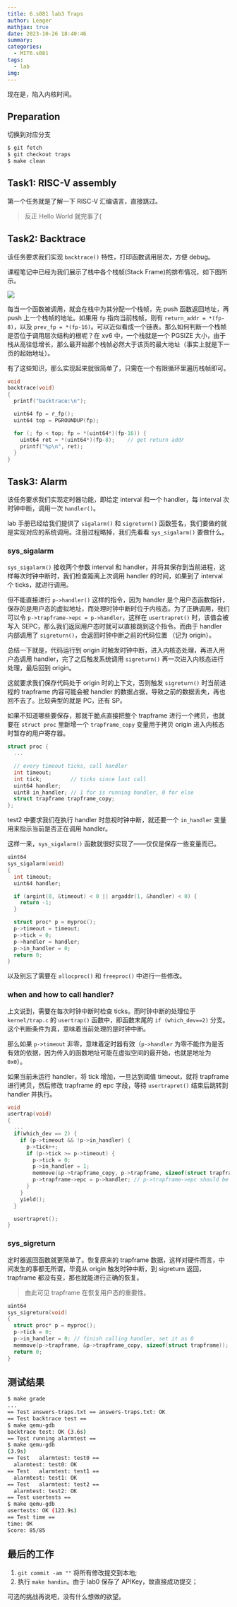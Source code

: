 ```yaml
---
title: 6.s081 lab3 Traps
author: Leager
mathjax: true
date: 2023-10-26 18:40:46
summary:
categories:
  - MIT6.s081
tags:
  - lab
img:
---
```


现在是，陷入内核时间。

<!--more-->

## Preparation

切换到对应分支

```bash
$ git fetch
$ git checkout traps
$ make clean
```

## Task1: RISC-V assembly

第一个任务就是了解一下 RISC-V 汇编语言，直接跳过。

> 反正 Hello World 就完事了(

## Task2: Backtrace

该任务要求我们实现 `backtrace()` 特性，打印函数调用层次，方便 debug。

课程笔记中已经为我们展示了栈中各个栈帧(Stack Frame)的排布情况，如下图所示。

<img src="1.png"/>

每当一个函数被调用，就会在栈中为其分配一个栈帧，先 push 函数返回地址，再 push 上一个栈帧的地址。如果用 `fp` 指向当前栈帧，则有 `return_addr = *(fp-8)`，以及 `prev_fp = *(fp-16)`。可以近似看成一个链表。那么如何判断一个栈帧是否位于调用层次结构的根呢？在 xv6 中，一个栈就是一个 PGSIZE 大小，由于栈从高往低增长，那么最开始那个栈帧必然大于该页的最大地址（事实上就是下一页的起始地址）。

有了这些知识，那么实现起来就很简单了，只需在一个有限循环里遍历栈帧即可。

```C kernel/printf.c
void
backtrace(void)
{
  printf("backtrace:\n");

  uint64 fp = r_fp();
  uint64 top = PGROUNDUP(fp);

  for (; fp < top; fp = *(uint64*)(fp-16)) {
    uint64 ret = *(uint64*)(fp-8);    // get return addr
    printf("%p\n", ret);
  }
}
```

## Task3: Alarm

该任务要求我们实现定时器功能，即给定 interval 和一个 handler，每 interval 次时钟中断，调用一次 `handler()`。

lab 手册已经给我们提供了 `sigalarm()` 和 `sigreturn()` 函数签名，我们要做的就是实现对应的系统调用。注册过程略掉，我们先看看 `sys_sigalarm()` 要做什么。

### sys_sigalarm

`sys_sigalarm()` 接收两个参数 interval 和 handler，并将其保存到当前进程，这样每次时钟中断时，我们检查距离上次调用 handler 的时间，如果到了 interval 个 ticks，就进行调用。

但不能直接进行 `p->handler()` 这样的指令，因为 handler 是个用户态函数指针，保存的是用户态的虚拟地址，而处理时钟中断时位于内核态。为了正确调用，我们可以令 `p->trapframe->epc = p->handler`，这样在 `usertrapret()` 时，该值会被写入 SEPC，那么我们返回用户态时就可以直接跳到这个指令。而由于 handler 内部调用了 `sigreturn()`，会返回时钟中断之前的代码位置 （记为 origin）。

总结一下就是，代码运行到 origin 时触发时钟中断，进入内核态处理，再进入用户态调用 handler，完了之后触发系统调用 `sigreturn()` 再一次进入内核态进行处理，最后回到 origin。

这就要求我们保存代码处于 origin 时的上下文，否则触发 `sigreturn()` 时当前进程的 trapframe 内容可能会被 handler 的数据占据，导致之前的数据丢失，再也回不去了。比较典型的就是 PC，还有 SP。

如果不知道哪些要保存，那就干脆点直接把整个 trapframe 进行一个拷贝，也就要在 `struct proc` 里新增一个 `trapframe_copy` 变量用于拷贝 origin 进入内核态时暂存的用户寄存器。

```C kernel/proc.h
struct proc {
  ...

  // every timeout ticks, call handler
  int timeout;                 
  int tick;         // ticks since last call
  uint64 handler;
  uint8 in_handler; // 1 for is running handler, 0 for else
  struct trapframe trapframe_copy;
};
```

test2 中要求我们在执行 handler 时忽视时钟中断，就还要一个 `in_handler` 变量用来指示当前是否正在调用 handler。

这样一来，`sys_sigalarm()` 函数就很好实现了——仅仅是保存一些变量而已。

```C kernel/sysproc.c
uint64
sys_sigalarm(void)
{
  int timeout;
  uint64 handler;

  if (argint(0, &timeout) < 0 || argaddr(1, &handler) < 0) {
    return -1;
  }

  struct proc* p = myproc();
  p->timeout = timeout;
  p->tick = 0;
  p->handler = handler;
  p->in_handler = 0;
  return 0;
}
```

以及别忘了需要在 `allocproc()` 和 `freeproc()` 中进行一些修改。

### when and how to call handler?

上文说到，需要在每次时钟中断时检查 ticks。而时钟中断的处理位于 `kernel/trap.c` 的 `usertrap()` 函数中，即函数末尾的 `if (which_dev==2)` 分支。这个判断条件为真，意味着当前处理的是时钟中断。

那么如果 `p->timeout` 非零，意味着定时器有效（`p->handler` 为零不能作为是否有效的依据，因为传入的函数地址可能在虚拟空间的最开始，也就是地址为 `0x0`）。

如果当前未运行 handler，将 tick 增加，一旦达到阈值 timeout，就将 trapframe 进行拷贝，然后修改 trapframe 的 epc 字段，等待 `usertrapret()` 结束后跳转到 handler 并执行。

```C kernel/trap.c
void
usertrap(void)
{
  ...
  if(which_dev == 2) {
    if (p->timeout && !p->in_handler) {
      p->tick++;
      if (p->tick >= p->timeout) {
        p->tick = 0;
        p->in_handler = 1;
        memmove(&p->trapframe_copy, p->trapframe, sizeof(struct trapframe));
        p->trapframe->epc = p->handler; // p->trapframe->epc should be set as the handler address
      }
    }
    yield();
  }

  usertrapret();
}
```

### sys_sigreturn

定时器返回函数就更简单了。恢复原来的 trapframe 数据，这样对硬件而言，中间发生的事都无所谓，毕竟从 origin 触发时钟中断，到 sigreturn 返回，trapframe 都没有变，那也就能进行正确的恢复。

> 由此可见 trapframe 在恢复用户态的重要性。

```C kernel/sysproc.c
uint64
sys_sigreturn(void)
{
  struct proc* p = myproc();
  p->tick = 0;
  p->in_handler = 0; // finish calling handler, set it as 0
  memmove(p->trapframe, &p->trapframe_copy, sizeof(struct trapframe));
  return 0;
}
```

## 测试结果

```bash
$ make grade
...
== Test answers-traps.txt == answers-traps.txt: OK 
== Test backtrace test == 
$ make qemu-gdb
backtrace test: OK (3.6s) 
== Test running alarmtest == 
$ make qemu-gdb
(3.9s) 
== Test   alarmtest: test0 == 
  alarmtest: test0: OK 
== Test   alarmtest: test1 == 
  alarmtest: test1: OK 
== Test   alarmtest: test2 == 
  alarmtest: test2: OK 
== Test usertests == 
$ make qemu-gdb
usertests: OK (123.9s) 
== Test time == 
time: OK 
Score: 85/85
```

## 最后的工作

1. `git commit -am ""` 将所有修改提交到本地;
2. 执行 `make handin`。由于 lab0 保存了 APIKey，故直接成功提交；

可选的挑战再说吧，没有什么想做的欲望。